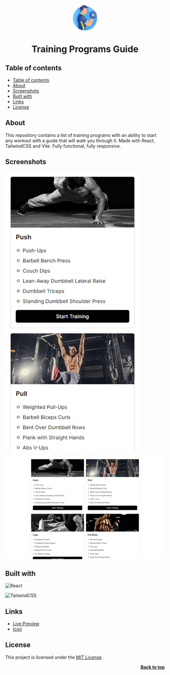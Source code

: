 <a name="readme-top"></a>

<div align="center">
  <a href="https://github.com/seesmof/">
    <img src="./public/logo.png" alt="Logo" height="80">
  </a>

<h1 align="center">Training Programs Guide</h1>
</div>

## Table of contents

- [Table of contents](#table-of-contents)
- [About](#about)
- [Screenshots](#screenshots)
- [Built with](#built-with)
- [Links](#links)
- [License](#license)

## About

This repository contains a list of training programs with an ability to start any workout with a guide that will walk you through it. Made with React, TailwindCSS and Vite. Fully functional, fully responsive.

## Screenshots

![The app in mobile view](./public/mobile.png)

![The app in desktop view](./public/desktop.png)

## Built with

![React](https://img.shields.io/badge/react-%2320232a.svg?style=for-the-badge&logo=react&logoColor=%2361DAFB)

![TailwindCSS](https://img.shields.io/badge/tailwindcss-%2338B2AC.svg?style=for-the-badge&logo=tailwind-css&logoColor=white)

## Links

- [Live Preview](https://seesmof.github.io/training-program-guide/)
- [Icon](https://www.flaticon.com/free-icons/gym)

## License

This project is licensed under the [MIT License](./LICENSE).

<p align="right"><a href="#readme-top"><strong>Back to top</strong></a></p>
